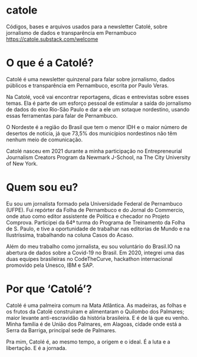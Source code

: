 # catole
Códigos, bases e arquivos usados para a newsletter Catolé, sobre jornalismo de dados e transparência em Pernambuco
https://catole.substack.com/welcome


# O que é a Catolé?

Catolé é uma newsletter quinzenal para falar sobre jornalismo, dados públicos e transparência em Pernambuco, escrita por Paulo Veras.

Na Catolé, você vai encontrar reportagens, dicas e entrevistas sobre esses temas. Ela é parte de um esforço pessoal de estimular a saída do jornalismo de dados do eixo Rio-São Paulo e dar a ele um sotaque nordestino, usando essas ferramentas para falar de Pernambuco.

O Nordeste é a região do Brasil que tem o menor IDH e o maior número de desertos de notícia, já que 73,5% dos municípios nordestinos não têm nenhum meio de comunicação.

Catolé nasceu em 2021 durante a minha participação no Entrepreneurial Journalism Creators Program da Newmark J-School, na The City University of New York.

# Quem sou eu?

Eu sou um jornalista formado pela Universidade Federal de Pernambuco (UFPE). Fui repórter da Folha de Pernambuco e do Jornal do Commercio, onde atuo como editor assistente de Política e checador no Projeto Comprova. Participei da 64ª turma do Programa de Treinamento da Folha de S. Paulo, e tive a oportunidade de trabalhar nas editorias de Mundo e na Ilustríssima, trabalhando na coluna Casos do Acaso.

Além do meu trabalho como jornalista, eu sou voluntário do Brasil.IO na abertura de dados sobre a Covid-19 no Brasil. Em 2020, integrei uma das duas equipes brasileiras no CodeTheCurve, hackathon internacional promovido pela Unesco, IBM e SAP.

# Por que ‘Catolé’?

Catolé é uma palmeira comum na Mata Atlântica. As madeiras, as folhas e os frutos da Catolé construíram e alimentaram o Quilombo dos Palmares; maior levante anti-escravidão da história brasileira. E é de lá que eu venho. Minha família é de União dos Palmares, em Alagoas, cidade onde está a Serra da Barriga, principal sede de Palmares.

Pra mim, Catolé é, ao mesmo tempo, a origem e o ideal. É a luta e a libertação. E é a jornada.
